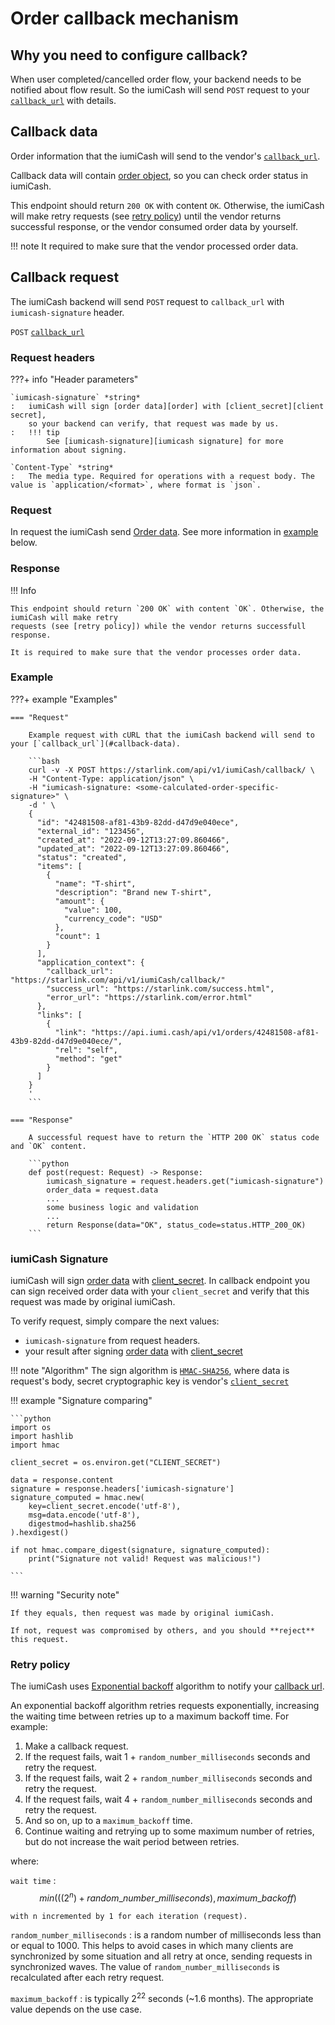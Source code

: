 # Order callback mechanism

## Why you need to configure callback?

When user completed/cancelled order flow, your backend needs to be notified about flow result.
So the iumiCash will send `POST` request to your [`callback_url`][callback url] with details.


## Callback data

Order information that the iumiCash will send to the vendor's [`callback_url`][callback url].

Callback data will contain [order object][order], so you can check order status in iumiCash.

This endpoint should return `200 OK` with content `OK`. Otherwise, the iumiCash will make retry
requests (see [retry policy]) until the vendor returns successful response, 
or the vendor consumed order data by yourself.

!!! note
    It required to make sure that the vendor processed order data.


## Callback request

The iumiCash backend will send `POST` request to `callback_url` with `iumicash-signature` header.

`POST` [`callback_url`][callback url]

### Request headers

???+ info "Header parameters"

    `iumicash-signature` *string*
    :   iumiCash will sign [order data][order] with [client_secret][client secret],
        so your backend can verify, that request was made by us. 
    :   !!! tip
            See [iumicash-signature][iumicash signature] for more information about signing.

    `Content-Type` *string*
    :   The media type. Required for operations with a request body. The value is `application/<format>`, where format is `json`.

### Request

In request the iumiCash send [Order data][order]. See more information in [example](#example) below.

### Response

!!! Info

    This endpoint should return `200 OK` with content `OK`. Otherwise, the iumiCash will make retry
    requests (see [retry policy]) while the vendor returns successfull response. 

    It is required to make sure that the vendor processes order data.


### Example

???+ example "Examples"

    === "Request"

        Example request with cURL that the iumiCash backend will send to your [`callback_url`](#callback-data).

        ```bash
        curl -v -X POST https://starlink.com/api/v1/iumiCash/callback/ \
        -H "Content-Type: application/json" \
        -H "iumicash-signature: <some-calculated-order-specific-signature>" \
        -d ' \
        {
          "id": "42481508-af81-43b9-82dd-d47d9e040ece",
          "external_id": "123456",
          "created_at": "2022-09-12T13:27:09.860466",
          "updated_at": "2022-09-12T13:27:09.860466",
          "status": "created",
          "items": [
            {
              "name": "T-shirt",
              "description": "Brand new T-shirt",
              "amount": {
                "value": 100,
                "currency_code": "USD"
              },
              "count": 1
            }
          ],
          "application_context": {
            "callback_url": "https://starlink.com/api/v1/iumiCash/callback/"
            "success_url": "https://starlink.com/success.html",
            "error_url": "https://starlink.com/error.html"
          },
          "links": [
            {
              "link": "https://api.iumi.cash/api/v1/orders/42481508-af81-43b9-82dd-d47d9e040ece/",
              "rel": "self",
              "method": "get"
            }
          ]
        }
        '
        ```

    === "Response"

        A successful request have to return the `HTTP 200 OK` status code and `OK` content.

        ```python
        def post(request: Request) -> Response:
            iumicash_signature = request.headers.get("iumicash-signature")
            order_data = request.data
            ...
            some business logic and validation
            ...
            return Response(data="OK", status_code=status.HTTP_200_OK)
        ```

### iumiCash Signature

iumiCash will sign [order data][order] with [client_secret][client secret].
In callback endpoint you can sign received order data with your `client_secret` and verify
that this request was made by original iumiCash.

To verify request, simply compare the next values: 

* `iumicash-signature` from request headers.
* your result after signing [order data][order] with [client_secret][client secret]

!!! note "Algorithm"
    The sign algorithm is [`HMAC-SHA256`](https://en.wikipedia.org/wiki/HMAC), where data is request's body,
    secret cryptographic key is vendor's [`client_secret`][client secret]

!!! example "Signature comparing"

    ```python
    import os
    import hashlib
    import hmac

    client_secret = os.environ.get("CLIENT_SECRET")

    data = response.content
    signature = response.headers['iumicash-signature']
    signature_computed = hmac.new(
        key=client_secret.encode('utf-8'),
        msg=data.encode('utf-8'),
        digestmod=hashlib.sha256
    ).hexdigest()

    if not hmac.compare_digest(signature, signature_computed):
        print("Signature not valid! Request was malicious!")

    ```

!!! warning "Security note"

    If they equals, then request was made by original iumiCash.

    If not, request was compromised by others, and you should **reject** this request.

### Retry policy

The iumiCash uses [Exponential backoff](https://en.wikipedia.org/wiki/Exponential_backoff) algorithm 
to notify your [callback url].

An exponential backoff algorithm retries requests exponentially, 
increasing the waiting time between retries up to a maximum backoff time. 
For example:

1. Make a callback request.
2. If the request fails, wait 1 + `random_number_milliseconds` seconds and retry the request.
3. If the request fails, wait 2 + `random_number_milliseconds` seconds and retry the request.
4. If the request fails, wait 4 + `random_number_milliseconds` seconds and retry the request.
5. And so on, up to a `maximum_backoff` time.
6. Continue waiting and retrying up to some maximum number of retries, 
but do not increase the wait period between retries.

where:

`wait time`
:   $$
    min(((2^n)+random\_number\_milliseconds), maximum\_backoff)
    $$

    with n incremented by 1 for each iteration (request).

`random_number_milliseconds`
:   is a random number of milliseconds less than or equal to 1000. 
    This helps to avoid cases in which many clients are synchronized by some situation
    and all retry at once, sending requests in synchronized waves. 
    The value of `random_number_milliseconds` is recalculated after each retry request.

`maximum_backoff` 
:   is typically $2^{22}$ seconds (~1.6 months). The appropriate value depends on the use case.




[idempotency]: ../idempotency.md
[client secret]: ../vendors/vendor_registration.md
[callback url]: ../orders/create_order.md#application_context
[order]: ../orders/create_order.md#response
[iumicash signature]: #iumicash-signature
[retry policy]: #retry-policy

